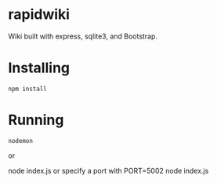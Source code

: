 # rapidwiki

Wiki built with express, sqlite3, and Bootstrap.

# Installing

`npm install`

# Running

`nodemon`

or


node index.js or specify a port with PORT=5002 node index.js